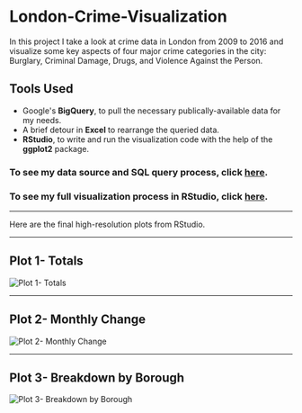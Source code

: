 # London-Crime-Visualization
In this project I take a look at crime data in London from 2009 to 2016 and visualize some key aspects of four major crime categories in the city: Burglary, Criminal Damage, Drugs, and Violence Against the Person.

## Tools Used
+ Google's **BigQuery**, to pull the necessary publically-available data for my needs.
+ A brief detour in **Excel** to rearrange the queried data.
+ **RStudio**, to write and run the visualization code with the help of the **ggplot2** package.

### To see my data source and SQL query process, click [here](../main/SQL_Queries.md).
### To see my full visualization process in RStudio, click [here](../main/london_crime_visualization.md).

---

Here are the final high-resolution plots from RStudio.

---
## Plot 1- Totals

![Plot 1- Totals](../main/totals_plot.png "Plot 1- Totals")

---
## Plot 2- Monthly Change

![Plot 2- Monthly Change](../main/monthly_plot.png "Plot 2- Monthly Change")

---
## Plot 3- Breakdown by Borough

![Plot 3- Breakdown by Borough](../main/boroughs_plot.png "Plot 3- Breakdown by Borough")


